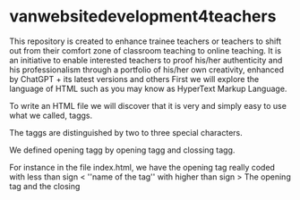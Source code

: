 # vanwebsitedevelopment4teachers
This repository is created to enhance trainee teachers or teachers to shift out from their comfort zone of classroom teaching to online teaching. It is an initiative to enable interested teachers to proof his/her authenticity and his professionalism through a portfolio of his/her own creativity, enhanced by ChatGPT + its latest versions  and others
First we will explore the language of HTML such as you may know as HyperText Markup Language.

To write an HTML file we will discover that it is very and simply easy to use what we called, taggs.

The taggs are distinguished by two to three special characters.

We defined opening tagg by opening tagg and clossing tagg.

For instance in the file index.html, we have the opening tag really coded with less than sign < ''name of the tag'' with higher than sign >
The opening <html> tag and the closing </html>

